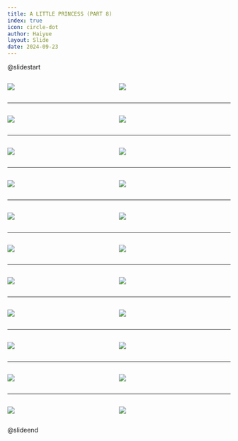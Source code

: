 ```yaml
---
title: A LITTLE PRINCESS (PART 8)
index: true
icon: circle-dot
author: Haiyue
layout: Slide
date: 2024-09-23
---
```

 
@slidestart

<div style="display:flex">
<div style="flex:1">

![](https://raw.githubusercontent.com/yclord/reading/refs/heads/master/english/Level-X/A%20LITTLE%20PRINCESS%20(PART%208)/001.webp)
</div>
<div style="flex:1">

![](https://raw.githubusercontent.com/yclord/reading/refs/heads/master/english/Level-X/A%20LITTLE%20PRINCESS%20(PART%208)/002.webp)
</div>
</div>

---

<div style="display:flex">
<div style="flex:1">

![](https://raw.githubusercontent.com/yclord/reading/refs/heads/master/english/Level-X/A%20LITTLE%20PRINCESS%20(PART%208)/003.webp)
</div>
<div style="flex:1">

![](https://raw.githubusercontent.com/yclord/reading/refs/heads/master/english/Level-X/A%20LITTLE%20PRINCESS%20(PART%208)/004.webp)
</div>
</div>

---

<div style="display:flex">
<div style="flex:1">

![](https://raw.githubusercontent.com/yclord/reading/refs/heads/master/english/Level-X/A%20LITTLE%20PRINCESS%20(PART%208)/005.webp)
</div>
<div style="flex:1">

![](https://raw.githubusercontent.com/yclord/reading/refs/heads/master/english/Level-X/A%20LITTLE%20PRINCESS%20(PART%208)/006.webp)
</div>
</div>

---

<div style="display:flex">
<div style="flex:1">

![](https://raw.githubusercontent.com/yclord/reading/refs/heads/master/english/Level-X/A%20LITTLE%20PRINCESS%20(PART%208)/007.webp)
</div>
<div style="flex:1">

![](https://raw.githubusercontent.com/yclord/reading/refs/heads/master/english/Level-X/A%20LITTLE%20PRINCESS%20(PART%208)/008.webp)
</div>
</div>

---

<div style="display:flex">
<div style="flex:1">

![](https://raw.githubusercontent.com/yclord/reading/refs/heads/master/english/Level-X/A%20LITTLE%20PRINCESS%20(PART%208)/009.webp)
</div>
<div style="flex:1">

![](https://raw.githubusercontent.com/yclord/reading/refs/heads/master/english/Level-X/A%20LITTLE%20PRINCESS%20(PART%208)/010.webp)
</div>
</div>

---

<div style="display:flex">
<div style="flex:1">

![](https://raw.githubusercontent.com/yclord/reading/refs/heads/master/english/Level-X/A%20LITTLE%20PRINCESS%20(PART%208)/011.webp)
</div>
<div style="flex:1">

![](https://raw.githubusercontent.com/yclord/reading/refs/heads/master/english/Level-X/A%20LITTLE%20PRINCESS%20(PART%208)/012.webp)
</div>
</div>

---

<div style="display:flex">
<div style="flex:1">

![](https://raw.githubusercontent.com/yclord/reading/refs/heads/master/english/Level-X/A%20LITTLE%20PRINCESS%20(PART%208)/013.webp)
</div>
<div style="flex:1">

![](https://raw.githubusercontent.com/yclord/reading/refs/heads/master/english/Level-X/A%20LITTLE%20PRINCESS%20(PART%208)/014.webp)
</div>
</div>

---

<div style="display:flex">
<div style="flex:1">

![](https://raw.githubusercontent.com/yclord/reading/refs/heads/master/english/Level-X/A%20LITTLE%20PRINCESS%20(PART%208)/015.webp)
</div>
<div style="flex:1">

![](https://raw.githubusercontent.com/yclord/reading/refs/heads/master/english/Level-X/A%20LITTLE%20PRINCESS%20(PART%208)/016.webp)
</div>
</div>

---

<div style="display:flex">
<div style="flex:1">

![](https://raw.githubusercontent.com/yclord/reading/refs/heads/master/english/Level-X/A%20LITTLE%20PRINCESS%20(PART%208)/017.webp)
</div>
<div style="flex:1">

![](https://raw.githubusercontent.com/yclord/reading/refs/heads/master/english/Level-X/A%20LITTLE%20PRINCESS%20(PART%208)/018.webp)
</div>
</div>

---

<div style="display:flex">
<div style="flex:1">

![](https://raw.githubusercontent.com/yclord/reading/refs/heads/master/english/Level-X/A%20LITTLE%20PRINCESS%20(PART%208)/019.webp)
</div>
<div style="flex:1">

![](https://raw.githubusercontent.com/yclord/reading/refs/heads/master/english/Level-X/A%20LITTLE%20PRINCESS%20(PART%208)/020.webp)
</div>
</div>

---

<div style="display:flex">
<div style="flex:1">

![](https://raw.githubusercontent.com/yclord/reading/refs/heads/master/english/Level-X/A%20LITTLE%20PRINCESS%20(PART%208)/021.webp)
</div>
<div style="flex:1">

![](https://raw.githubusercontent.com/yclord/reading/refs/heads/master/english/Level-X/A%20LITTLE%20PRINCESS%20(PART%208)/022.webp)
</div>
</div>

@slideend